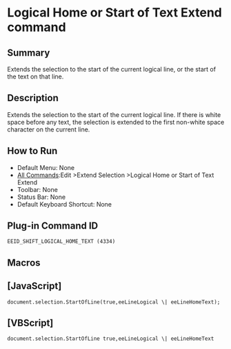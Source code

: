 # Logical Home or Start of Text Extend command

## Summary

Extends the selection to the start of the current logical line, or the start
of the text on that line.

## Description

Extends the selection to the start of the current logical line. If there is
white space before any text, the selection is extended to the first
non-white space character on the current line.

## How to Run

- Default Menu: None
- [All Commands](../tools/all_commands):Edit \>Extend Selection
\>Logical Home or Start of Text
Extend
- Toolbar: None
- Status Bar: None
- Default Keyboard Shortcut: None

## Plug-in Command ID

```
EEID_SHIFT_LOGICAL_HOME_TEXT (4334)```

## Macros

## \[JavaScript\]

```
document.selection.StartOfLine(true,eeLineLogical \| eeLineHomeText);
```

## \[VBScript\]

```
document.selection.StartOfLine true,eeLineLogical \| eeLineHomeText
```
